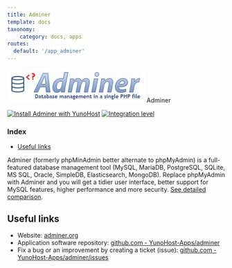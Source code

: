 ```yaml
---
title: Adminer
template: docs
taxonomy:
    category: docs, apps
routes:
  default: '/app_adminer'
---
```


<img src="/images/adminer_logo.png" height="80px" alt="Adminer's logo"> Adminer

[![Install Adminer with YunoHost](https://install-app.yunohost.org/install-with-yunohost.png)](https://install-app.yunohost.org/?app=adminer) [![Integration level](https://dash.yunohost.org/integration/adminer.svg)](https://dash.yunohost.org/appci/app/adminer)

### Index

- [Useful links](#useful-links)

Adminer (formerly phpMinAdmin better alternate to phpMyAdmin) is a full-featured database management tool (MySQL, MariaDB, PostgreSQL, SQLite, MS SQL, Oracle, SimpleDB, Elasticsearch, MongoDB). Replace phpMyAdmin with Adminer and you will get a tidier user interface, better support for MySQL features, higher performance and more security. [See detailed comparison](https://www.adminer.org/en/phpmyadmin).

## Useful links

+ Website: [adminer.org](https://www.adminer.org/)
+ Application software repository: [github.com - YunoHost-Apps/adminer](https://github.com/YunoHost-Apps/adminer_ynh)
+ Fix a bug or an improvement by creating a ticket (issue): [github.com - YunoHost-Apps/adminer/issues](https://github.com/YunoHost-Apps/adminer_ynh/issues)
